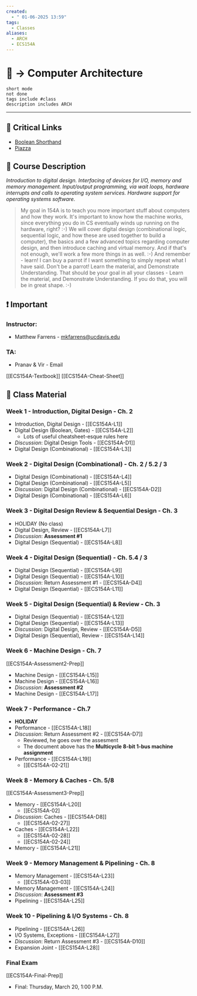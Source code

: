 ```yaml
---
created:
  - " 01-06-2025 13:59"
tags:
  - Classes
aliases:
  - ARCH
  - ECS154A
---
```


# 📗 -> Computer Architecture
```tasks
short mode
not done
tags include #class
description includes ARCH
```
---
## 🔗 Critical Links
- [Boolean Shorthand](https://forum.allaboutcircuits.com/attachments/logic_boolean_k_map-pdf.18)
- [Piazza](https://piazza.com/class/m1hdbmov5q43lg)

## 🔶 Course Description
*Introduction to digital design. Interfacing of devices for I/O, memory and memory management. Input/output programming, via wait loops, hardware interrupts and calls to operating system services. Hardware support for operating systems software.*

> My goal in 154A is to teach you more important stuff about computers and how they work.  It's important to know how the machine works, since everything you do in CS eventually winds up running on the hardware, right?  :-)
> We will cover digital design (combinational logic, sequential logic, and how these are used together to build a computer), the basics and a few advanced topics regarding computer design, and then introduce caching and virtual memory.  And if that's not enough, we'll work a few more things in as well.  :-)
> And remember - learn!  I can buy a parrot if I want something to simply repeat what I have said.  Don't be a parrot!  Learn the material, and Demonstrate Understanding.  That should be your goal in all your classes - Learn the material, and Demonstrate Understanding.  If you do that, you will be in great shape.  :-)



## ❗ Important
### Instructor: 
- Matthew Farrens - [mkfarrens@ucdavis.edu](mkfarrens@ucdavis.edu)
### TA: 
- Pranav & Vir - Email


[[ECS154A-Textbook]]
[[ECS154A-Cheat-Sheet]]

## 📄 Class Material
### Week 1 - Introduction, Digital Design - Ch. 2
- Introduction, Digital Design - [[ECS154A-L1]]
- Digital Design (Boolean, Gates) - [[ECS154A-L2]] 
	- Lots of useful cheatsheet-esque rules here
- *Discussion*: Digital Design Tools - [[ECS154A-D1]]
- Digital Design (Combinational) - [[ECS154A-L3]]

### Week 2 - Digital Design (Combinational) - Ch. 2 / 5.2 / 3
- Digital Design (Combinational) - [[ECS154A-L4]]
- Digital Design (Combinational) - [[ECS154A-L5]]
- *Discussion*: Digital Design (Combinational) - [[ECS154A-D2]]
- Digital Design (Combinational) - [[ECS154A-L6]]

### Week 3 - Digital Design Review & Sequential Design - Ch. 3
- HOLIDAY (No class)  
- Digital Design, Review - [[ECS154A-L7]]
- *Discussion*: **Assessment #1**
- Digital Design (Sequential) - [[ECS154A-L8]]

### Week 4 - Digital Design (Sequential) - Ch. 5.4 / 3
- Digital Design (Sequential) - [[ECS154A-L9]]
- Digital Design (Sequential) - [[ECS154A-L10]]
- *Discussion*: Return Assessment #1 - [[ECS154A-D4]]
- Digital Design (Sequential) - [[ECS154A-L11]]

### Week 5 - Digital Design (Sequential) & Review - Ch. 3
- Digital Design (Sequential) - [[ECS154A-L12]]
- Digital Design (Sequential) - [[ECS154A-L13]]
- *Discussion*: Digital Design, Review - [[ECS154A-D5]]
- Digital Design (Sequential), Review - [[ECS154A-L14]]

### Week 6 - Machine Design - Ch. 7
[[ECS154A-Assessment2-Prep]]
- Machine Design - [[ECS154A-L15]]
- Machine Design - [[ECS154A-L16]]
- *Discussion*: **Assessment #2**
- Machine Design - [[ECS154A-L17]]

### Week 7 - Performance - Ch.7
- **HOLIDAY** 
- Performance - [[ECS154A-L18]]
- *Discussion*: Return Assessment #2 - [[ECS154A-D7]]
	- Reviewed, he goes over the assesment
	- The document above has the **Multicycle 8-bit 1-bus machine assignment**
- Performance - [[ECS154A-L19]]
	- [[ECS154A-02-21]]

### Week 8 - Memory & Caches - Ch. 5/8
[[ECS154A-Assessment3-Prep]]
- Memory - [[ECS154A-L20]]
	- [[ECS154A-02]
- *Discussion*: Caches - [[ECS154A-D8]]
	- [[ECS154A-02-27]]
- Caches - [[ECS154A-L22]]
	- [[ECS154A-02-28]]
	- [[ECS154A-02-24]]
- Memory - [[ECS154A-L21]]

### Week 9 - Memory Management & Pipelining - Ch. 8
- Memory Management - [[ECS154A-L23]]
	- [[ECS154A-03-03]]
- Memory Management - [[ECS154A-L24]]
- *Discussion*: **Assessment #3** 
- Pipelining - [[ECS154A-L25]]

### Week 10 - Pipelining & I/O Systems - Ch. 8
- Pipelining - [[ECS154A-L26]]
- I/O Systems, Exceptions - [[ECS154A-L27]]
- *Discussion*: Return Assessment #3 - [[ECS154A-D10]]
- Expansion Joint - [[ECS154A-L28]]

### Final Exam
[[ECS154A-Final-Prep]]

- Final: Thursday, March 20, 1:00 P.M.




